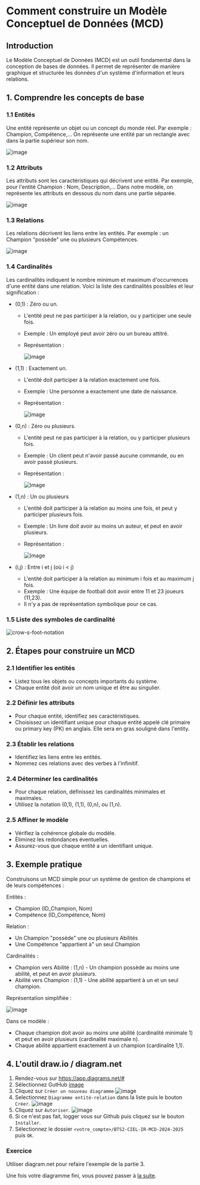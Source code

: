 # Comment construire un Modèle Conceptuel de Données (MCD)

## Introduction

Le Modèle Conceptuel de Données (MCD) est un outil fondamental dans la conception de bases de données. Il permet de représenter de manière graphique et structurée les données d'un système d'information et leurs relations.

## 1. Comprendre les concepts de base

### 1.1 Entités

Une entité représente un objet ou un concept du monde réel. Par exemple : Champion, Compétence,...
On représente une entité par un rectangle avec dans la partie supérieur son nom.

![image](https://github.com/user-attachments/assets/81145d06-ed21-4e26-9283-d3fba26d2855)

### 1.2 Attributs

Les attributs sont les caractéristiques qui décrivent une entité. Par exemple, pour l'entité Champion : Nom, Description,...
Dans notre modèle, on représente les attributs en dessous du nom dans une partie séparée.

![image](https://github.com/user-attachments/assets/82f3b32a-0be4-4554-9d11-67d4007a4174)

### 1.3 Relations

Les relations décrivent les liens entre les entités. Par exemple : un Champion "possède" une ou plusieurs Compétences.

![image](https://github.com/user-attachments/assets/e74ea6a9-b130-4ace-9150-cf68145e983f)

### 1.4 Cardinalités

Les cardinalités indiquent le nombre minimum et maximum d'occurrences d'une entité dans une relation. Voici la liste des cardinalités possibles et leur signification :

- (0,1) : Zéro ou un.
  - L'entité peut ne pas participer à la relation, ou y participer une seule fois.
  - Exemple : Un employé peut avoir zéro ou un bureau attitré.
  - Représentation :
    
    ![image](https://github.com/user-attachments/assets/13f7d01f-423e-4ae7-b788-60b82f6862c6)

- (1,1) : Exactement un.
  - L'entité doit participer à la relation exactement une fois.
  - Exemple : Une personne a exactement une date de naissance.
  - Représentation :

    ![image](https://github.com/user-attachments/assets/ad18f312-6d0b-42e7-a05d-cb961b914a77)

- (0,n) : Zéro ou plusieurs.
  - L'entité peut ne pas participer à la relation, ou y participer plusieurs fois.
  - Exemple : Un client peut n'avoir passé aucune commande, ou en avoir passé plusieurs.
  - Représentation :

    ![image](https://github.com/user-attachments/assets/085b73dc-b582-444d-8ec7-b3a26f60a3a1)
    
- (1,n) : Un ou plusieurs
  - L'entité doit participer à la relation au moins une fois, et peut y participer plusieurs fois.
  - Exemple : Un livre doit avoir au moins un auteur, et peut en avoir plusieurs.
  - Représentation :

    ![image](https://github.com/user-attachments/assets/eda30424-199b-4153-a4b9-4bb3f2e79814)
 
- (i,j) : Entre i et j (où i < j)
  - L'entité doit participer à la relation au minimum i fois et au maximum j fois.
  - Exemple : Une équipe de football doit avoir entre 11 et 23 joueurs (11,23).
  - Il n'y a pas de représentation symbolique pour ce cas.
 
### 1.5 Liste des symboles de cardinalité

![crow-s-foot-notation](https://github.com/user-attachments/assets/0676bdf9-1165-47e5-b113-09feda617b90)

## 2. Étapes pour construire un MCD

### 2.1 Identifier les entités

- Listez tous les objets ou concepts importants du système.
- Chaque entité doit avoir un nom unique et être au singulier.

### 2.2 Définir les attributs

- Pour chaque entité, identifiez ses caractéristiques.
- Choisissez un identifiant unique pour chaque entité appelé clé primaire ou primary key (PK) en anglais. Elle sera en gras souligné dans l'entity.

### 2.3 Établir les relations

- Identifiez les liens entre les entités.
- Nommez ces relations avec des verbes à l'infinitif.

### 2.4 Déterminer les cardinalités

- Pour chaque relation, définissez les cardinalités minimales et maximales.
- Utilisez la notation (0,1), (1,1), (0,n), ou (1,n).

### 2.5 Affiner le modèle

- Vérifiez la cohérence globale du modèle.
- Éliminez les redondances éventuelles.
- Assurez-vous que chaque entité a un identifiant unique.

## 3. Exemple pratique

Construisons un MCD simple pour un système de gestion de champions et de leurs compétences :

Entités :
- Champion (ID_Champion, Nom)
- Compétence (ID_Compétence, Nom)

Relation :
- Un Champion "possède" une ou plusieurs Abilités
- Une Compétence "appartient à" un seul Champion

Cardinalités :
- Champion vers Abilité : (1,n) - Un champion possède au moins une abilité, et peut en avoir plusieurs.
- Abilité vers Champion : (1,1) - Une abilité appartient à un et un seul champion.

Représentation simplifiée :

![image](https://github.com/user-attachments/assets/27b4c2bb-5fd2-4bb7-bb6f-04a89bae20e2)

Dans ce modèle :
- Chaque champion doit avoir au moins une abilité (cardinalité minimale 1) et peut en avoir plusieurs (cardinalité maximale n).
- Chaque abilité appartient exactement à un champion (cardinalité 1,1).

## 4. L'outil draw.io / diagram.net

1. Rendez-vous sur https://app.diagrams.net/#
2. Sélectionnez GutHub
[image](https://github.com/user-attachments/assets/1604ed49-42a1-4a69-b3e4-db4fbbbbe82b)
3. Cliquez sur `Créer un nouveau diagramme`
![image](https://github.com/user-attachments/assets/1ee0e269-f494-444b-bc9e-051faa71a65b)
4. Selectionnez `Diagramme entité-relation` dans la liste puis le bouton `Créer`.
![image](https://github.com/user-attachments/assets/71def5ad-d918-4861-a6a8-2642bfcbeef6)
5. Cliquez sur `Autoriser`.
![image](https://github.com/user-attachments/assets/09674776-baac-40c7-a023-cd9d14957320)
6. Si ce n'est pas fait, logger vous sur Github puis cliquez sur le bouton `Installer`.
7. Sélectionnez le dossier `<votre_compte>/BTS2-CIEL-IR-MCD-2024-2025` puis `OK`.

### Exercice

Utiliser diagram.net pour refaire l'exemple de la partie 3.

Une fois votre diagramme fini, vous pouvez passer à [la suite](TP_MCD.md).

